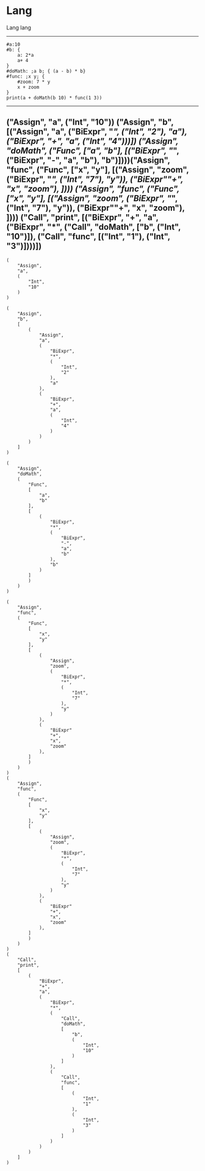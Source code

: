 # Lang
Lang lang

--------------------------------------------------

    #a:10
    #b: {
        a: 2*a
        a+ 4
    }
    #doMath: ;a b; { (a - b) * b}
    #func: ;x y; {
        #zoom: 7 * y
        x + zoom
    }
    print(a + doMath(b 10) * func(1 3))

--------------------------------------------------
("Assign", "a", ("Int", "10"))
("Assign", "b", [("Assign", "a", ("BiExpr", "*", ("Int", "2"), "a"), ("BiExpr", "+", "a", ("Int", "4")))])
("Assign", "doMath", ("Func", ["a", "b"], [("BiExpr", "*", ("BiExpr", "-", "a", "b"), "b")])))("Assign", "func", ("Func", ["x", "y"], [("Assign", "zoom", ("BiExpr", "*", ("Int", "7"), "y")), ("BiExpr""+", "x", "zoom"), ])))
("Assign", "func", ("Func", ["x", "y"], [("Assign", "zoom", ("BiExpr", "*", ("Int", "7"), "y")), ("BiExpr""+", "x", "zoom"), ])))
("Call", "print", [("BiExpr", "+", "a", ("BiExpr", "*", ("Call", "doMath", ["b", ("Int", "10")]), ("Call", "func", [("Int", "1"), ("Int", "3")])))])
--------------------------------------------------

    (
        "Assign", 
        "a", 
        (
            "Int", 
            "10"
        )
    )

    (
        "Assign", 
        "b", 
        [
            (
                "Assign", 
                "a", 
                (
                    "BiExpr", 
                    "*", 
                    (
                        "Int", 
                        "2"
                    ), 
                    "a"
                ), 
                (
                    "BiExpr", 
                    "+", 
                    "a", 
                    (
                        "Int", 
                        "4"
                    )
                )
            )
        ]
    )

    (
        "Assign", 
        "doMath", 
        (
            "Func", 
            [
                "a", 
                "b"
            ], 
            [
                (
                    "BiExpr", 
                    "*", 
                    (
                        "BiExpr", 
                        "-", 
                        "a", 
                        "b"
                    ), 
                    "b"
                )
            ]
            )
        )
    )

    (
        "Assign", 
        "func", 
        (
            "Func", 
            [
                "x", 
                "y"
            ], 
            [
                (
                    "Assign", 
                    "zoom", 
                    (
                        "BiExpr", 
                        "*", 
                        (
                            "Int", 
                            "7"
                        ), 
                        "y"
                    )
                ), 
                (
                    "BiExpr"
                    "+", 
                    "x", 
                    "zoom"
                ), 
            ]
            )
        )
    )
    (
        "Assign", 
        "func", 
        (
            "Func", 
            [
                "x", 
                "y"
            ], 
            [
                (
                    "Assign", 
                    "zoom", 
                    (
                        "BiExpr", 
                        "*", 
                        (
                            "Int", 
                            "7"
                        ), 
                        "y"
                    )
                ), 
                (
                    "BiExpr"
                    "+", 
                    "x", 
                    "zoom"
                ), 
            ]
            )
        )
    )
    (
        "Call", 
        "print", 
        [
            (
                "BiExpr", 
                "+", 
                "a", 
                (
                    "BiExpr", 
                    "*", 
                    (
                        "Call", 
                        "doMath", 
                        [
                            "b", 
                            (
                                "Int", 
                                "10"
                            )
                        ]
                    ), 
                    (
                        "Call", 
                        "func", 
                        [
                            (
                                "Int", 
                                "1"
                            ), 
                            (
                                "Int", 
                                "3"
                            )
                        ]
                    )
                )
            )
        ]
    )
